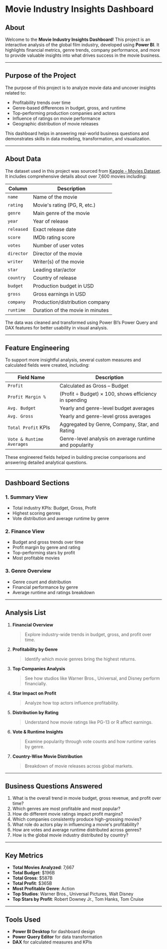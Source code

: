 # Movie Industry Insights Dashboard

## About

Welcome to the **Movie Industry Insights Dashboard**! This project is an interactive analysis of the global film industry, developed using **Power BI**. It highlights financial metrics, genre trends, company performance, and more to provide valuable insights into what drives success in the movie business.


---

## Purpose of the Project

The purpose of this project is to analyze movie data and uncover insights related to:

- Profitability trends over time  
- Genre-based differences in budget, gross, and runtime  
- Top-performing production companies and actors  
- Influence of ratings on movie performance  
- Geographic distribution of movie releases  

This dashboard helps in answering real-world business questions and demonstrates skills in data modeling, transformation, and visualization.

---

## About Data

The dataset used in this project was sourced from [Kaggle - Movies Dataset](https://www.kaggle.com/datasets/danielgrijalvas/movies). It includes comprehensive details about over 7,600 movies including:

| Column     | Description                           |
|------------|---------------------------------------|
| `name`     | Name of the movie                     |
| `rating`   | Movie's rating (PG, R, etc.)          |
| `genre`    | Main genre of the movie               |
| `year`     | Year of release                       |
| `released` | Exact release date                    |
| `score`    | IMDb rating score                     |
| `votes`    | Number of user votes                  |
| `director` | Director of the movie                 |
| `writer`   | Writer(s) of the movie                |
| `star`     | Leading star/actor                    |
| `country`  | Country of release                    |
| `budget`   | Production budget in USD              |
| `gross`    | Gross earnings in USD                 |
| `company`  | Production/distribution company       |
| `runtime`  | Duration of the movie in minutes      |

The data was cleaned and transformed using Power BI’s Power Query and DAX features for better usability in visual analysis.

---

## Feature Engineering

To support more insightful analysis, several custom measures and calculated fields were created, including:

| Field Name               | Description                                                             |
|--------------------------|--------------------------------------------------------------------------|
| `Profit`                 | Calculated as Gross – Budget                                             |
| `Profit Margin %`        | (Profit ÷ Budget) × 100, shows efficiency in spending                    |
| `Avg. Budget`            | Yearly and genre-level budget averages                                   |
| `Avg. Gross`             | Yearly and genre-level gross averages                                    |
| `Total Profit` KPIs      | Aggregated by Genre, Company, Star, and Rating                           |
| `Vote & Runtime Averages`| Genre-level analysis on average runtime and popularity                   |

These engineered fields helped in building precise comparisons and answering detailed analytical questions.

---

## Dashboard Sections

### 1. Summary View  
- Total industry KPIs: Budget, Gross, Profit  
- Highest scoring genres  
- Vote distribution and average runtime by genre  

### 2. Finance View  
- Budget and gross trends over time  
- Profit margin by genre and rating  
- Top-performing stars by profit  
- Most profitable movies  

### 3. Genre Overview  
- Genre count and distribution  
- Financial performance by genre  
- Average runtime and ratings breakdown  

---

## Analysis List

1. **Financial Overview**  
   > Explore industry-wide trends in budget, gross, and profit over time.

2. **Profitability by Genre**  
   > Identify which movie genres bring the highest returns.

3. **Top Companies Analysis**  
   > See how studios like Warner Bros., Universal, and Disney perform financially.

4. **Star Impact on Profit**  
   > Analyze how top actors influence profitability.

5. **Distribution by Rating**  
   > Understand how movie ratings like PG-13 or R affect earnings.

6. **Vote & Runtime Insights**  
   > Examine popularity through vote counts and how runtime varies by genre.

7. **Country-Wise Movie Distribution**  
   > Breakdown of movie releases across global markets.

---

## Business Questions Answered

1. What is the overall trend in movie budget, gross revenue, and profit over time?  
2. Which genres are most profitable and most popular?  
3. How do different movie ratings impact profit margins?  
4. Which companies consistently produce high-grossing movies?  
5. What role do actors play in influencing a movie's profitability?  
6. How are votes and average runtime distributed across genres?  
7. How is the global movie industry distributed by country?

---

## Key Metrics

- **Total Movies Analyzed**: 7,667  
- **Total Budget**: $196B  
- **Total Gross**: $587B  
- **Total Profit**: $365B  
- **Most Profitable Genre**: Action  
- **Top Studios**: Warner Bros., Universal Pictures, Walt Disney  
- **Top Stars by Profit**: Robert Downey Jr., Tom Hanks, Tom Cruise  

---

## Tools Used

- **Power BI Desktop** for dashboard design  
- **Power Query Editor** for data transformation  
- **DAX** for calculated measures and KPIs  
